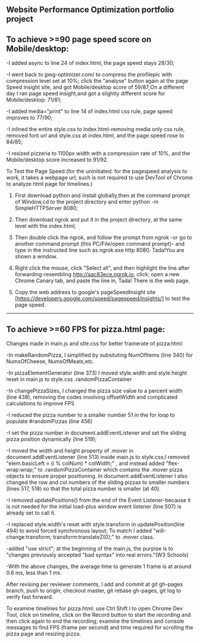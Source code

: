 ## Website Performance Optimization portfolio project

To achieve >=90 page speed score on Mobile/desktop:
--------------------------------------------------
-I added async to line 24 of index.html, the page speed stays 28/30;

-I went back to jpeg-optimizer.com/ to compress the profilepic with compression level set at 10%; click the "analyse" button again at the page Speed insight site, and got Mobile/desktop score of 59/87;On a different day I ran page speed insight,and got a slightly different score for Mobile/desktop: 71/81;

-I added media="print" to line 14 of index.html css rule, page speed improves to 77/90;

-I inlined the entire style.css to index.html-removing media only css rule, removed font url and style.css at index.html, and the page speed rose to 84/85;

-I resized pizzeria to 1100px width with a compression rate of 10%, and the Mobile/desktop score increased to 91/92.

To Test the Page Speed:(for the uninitiated: for the pagespeed analysis to work, it takes a webpage url; such is not required to use DevTool of Chrome to analyze html page for timelines.)

1. First download python and install globally,then at the command prompt of Window,cd to the project directory and enter python -m SimpleHTTPServer 8080;

2. Then download ngrok and put it in the project directory, at the same level with the index.html;

3. Then double click the ngrok, and follow the prompt from ngrok -or go to another command prompt (this PC/File/open command prompt)- and type in the instructed line such as ngrok.exe http 8080. Tada!You are shown a window.

4. Right click the mouse, click "Select all", and then highlight the line after forwarding-resembling  http://aac83ece.ngrok.io, click; open a new Chrome Canary tab, and paste the line in, Tada! There is the web page.

5. Copy the web address to google's pageSpeedInsight site [https://developers.google.com/speed/pagespeed/insights/] to test the page speed.

-------------------------------------------------------------------------------------
To achieve >=60 FPS for pizza.html page:
--------------------------------------------------------------
Changes made in main.js and stle.css for better framerate of pizza.html:

-In makeRandomPizza, I simplified by subsituting NumOfItems (line 340) for NumsOfCheese, NumsOfMeats,etc.

-In pizzaElementGenerator (line 373) I moved style.width and style.height reset in main.js to style.css .randomPizzaContainer

-In changePizzaSizes, I changed the pizza size value to a percent width (line 438), removing the codes involving offsetWidth and complicated calculations to improve FPS

-I reduced the pizza number to a smaller number 51 in the for loop to populate #randomPizzas (line 456)

-I set the pizza number in document.addEventListener and set the sliding pizza position dynamically (line 519);

-I moved the width and height property of .mover in document.addEventListener (line 513) inside main.js to style.css;I removed "elem.basicLeft = (i % colNum) * colWidth;" , and instead added "flex-wrap:wrap;" to .randomPizzaContainer which contains the .mover pizza objects to ensure proper positioning. In document.addEventListener I also changed the row and col numbers of the sliding pizzas to smaller numbers (lines 517, 518) so that the total pizza number is smaller (at 40).

-I removed updatePositions() from the end of the Event Listener-because it is not needed for the initial load-plus window event listener (line 507) is already set to call it.

-I replaced style.width's reset with style.transform in updatePosition(line 494) to avoid forced synchronous layout; To match I added "will-change:transform; transform:translateZ(0);" to .mover class.

-added "use strict"; at the beginning of the main.js, the purpise is to "changes previously accepted "bad syntax" into real errors."(W3 Schools)

-With the above changes, the average time to generate 1 frame is at around 0.6 ms, less than 1 ms.

After revising per reviewer comments, I add and commit at git gh-pages branch, push to origin; checkout master, git rebase gh-pages, git log to verify fast forward.

To examine timelines for pizza.html: use Ctrl Shift I to open Chrome Dev Tool, click on timeline, click on the Record button to start the recording and then click again to end the recording; examine the timelines and console messages to find FPS (frame per second) and time required for scrolling the pizza page and resizing pizza.